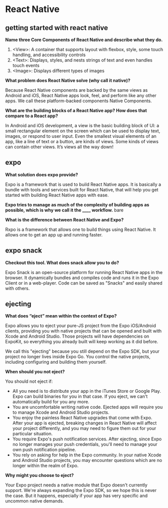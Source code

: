 # React Native

## getting started with react native

**Name three Core Components of React Native and describe what they do.**

1. \<View>: A container that supports layout with flexbox, style, some touch handling, and accessibility controls
2. \<Text>: Displays, styles, and nests strings of text and even handles touch events
3. \<Image>: 	Displays different types of images

**What problem does React Native solve (why call it native)?**

Because React Native components are backed by the same views as Android and iOS, React Native apps look, feel, and perform like any other apps. We call these platform-backed components Native Components.

**What are the building blocks of a React Native app? How does that compare to a React app?**

In Android and iOS development, a view is the basic building block of UI: a small rectangular element on the screen which can be used to display text, images, or respond to user input. Even the smallest visual elements of an app, like a line of text or a button, are kinds of views. Some kinds of views can contain other views. It’s views all the way down!

## expo

**What solution does expo provide?**

Expo is a framework that is used to build React Native apps. It is basically a bundle with tools and services built for React Native, that will help you get started with building React Native apps with ease. 

**Expo tries to manage as much of the complexity of building apps as possible, which is why we call it the ____ workflow.**
bare

**What is the difference between React Native and Expo?**

Rxpo is a framework that allows one to build things using React Native. It allows one to get an app up and running faster.

## expo snack

**Checkout this tool. What does snack allow you to do?**

Expo Snack is an open-source platform for running React Native apps in the browser. It dynamically bundles and compiles code and runs it in the Expo Client or in a web-player. Code can be saved as "Snacks" and easily shared with others.

## ejecting

**What does “eject” mean within the context of Expo?**

Expo allows you to eject your pure-JS project from the Expo iOS/Android clients, providing you with native projects that can be opened and built with Xcode and Android Studio. Those projects will have dependencies on ExpoKit, so everything you already built will keep working as it did before.

We call this "ejecting" because you still depend on the Expo SDK, but your project no longer lives inside Expo Go. You control the native projects, including configuring and building them yourself.

**When should you not eject?**

You should not eject if:

- All you need is to distribute your app in the iTunes Store or Google Play. Expo can build binaries for you in that case. If you eject, we can't automatically build for you any more.
- You are uncomfortable writing native code. Ejected apps will require you to manage Xcode and Android Studio projects.
- You enjoy the painless React Native upgrades that come with Expo. After your app is ejected, breaking changes in React Native will affect your project differently, and you may need to figure them out for your particular situation.
- You require Expo's push notification services. After ejecting, since Expo no longer manages your push credentials, you'll need to manage your own push notification pipeline.
- You rely on asking for help in the Expo community. In your native Xcode and Android Studio projects, you may encounter questions which are no longer within the realm of Expo.

**Why might you choose to eject?**

Your Expo project needs a native module that Expo doesn't currently support. We're always expanding the Expo SDK, so we hope this is never the case. But it happens, especially if your app has very specific and uncommon native demands.
